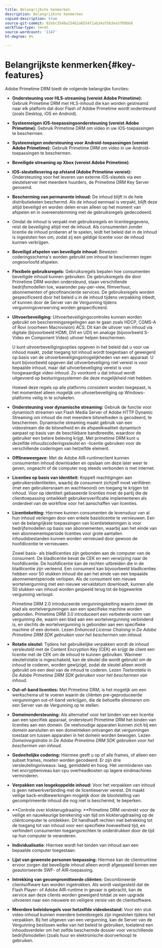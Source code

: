 ```yaml
---
title: Belangrijkste kenmerken
description: Belangrijkste kenmerken
copied-description: true
source-git-commit: 02ebc3548a254b2a6554f1ab34afbb3ea5f09bb8
workflow-type: tm+mt
source-wordcount: '1147'
ht-degree: 0%

---
```


# Belangrijkste kenmerken{#key-features}

Adobe Primetime DRM biedt de volgende belangrijke functies:

* **Ondersteuning voor HLS-streaming (vereist Adobe Primetime):** Gebruik Primetime DRM met HLS-inhoud die kan worden gestreamd naar elk platform dat door Flash of Adobe Primetime wordt ondersteund (zoals Desktop, iOS en Android).
* **Systeemeigen iOS-toepassingsondersteuning (vereist Adobe Primetime):** Gebruik Primetime DRM om video in uw iOS-toepassingen te beschermen.
* **Systeemeigen ondersteuning voor Android-toepassingen (vereist Adobe Primetime):** Gebruik Primetime DRM om video in uw Android-toepassingen te beschermen.
* **Beveiligde streaming op Xbox (vereist Adobe Primetime)**.
* **IOS-sleutellevering op afstand (Adobe Primetime vereist):** Ondersteuning voor het leveren van externe iOS-sleutels via een sleutelserver met meerdere huurders, de Primetime DRM Key Server genoemd.
* **Bescherming van permanente inhoud:** De inhoud blijft in de hele distributieketen beschermd. Als de inhoud eenmaal is verpakt, blijft deze altijd beveiligd en worden delen ervan alleen op het moment van afspelen en in overeenstemming met de gebruiksregels gedecodeerd.
* Omdat de inhoud is verpakt met gebruiksregels en licentiegegevens, reist de beveiliging altijd met de inhoud. Als consumenten zonder licentie de inhoud proberen af te spelen, leidt het beleid dat in de inhoud is ingesloten hen om, zodat zij een geldige licentie voor de inhoud kunnen verkrijgen.
* **Beveiligd afspelen van beveiligde inhoud:** Bewezen coderingsschema&#39;s worden gebruikt om inhoud te beschermen tegen ongeoorloofd afspelen.
* **Flexibele gebruiksregels:** Gebruiksregels bepalen hoe consumenten beveiligde inhoud kunnen gebruiken. De gebruiksregels die door Primetime DRM worden ondersteund, staan verschillende bedrijfsmodellen toe, waaronder pay-per-view, filmverhuur, abonnementen of gecofinancierde services. De gebruiksregels worden gespecificeerd door het beleid u in de inhoud tijdens verpakking inbedt, of kunnen door de Server van de Vergunning tijdens vergunningsverwerving worden gespecificeerd.
* **Uitvoerbeveiliging:** Uitvoerbeveiligingscontroles kunnen worden gebruikt om beschermingsregelingen aan te gaan zoals HDCP, CGMS-A of Rovi (voorheen Macrovision) ACS. Dit kan de uitvoer van inhoud via digitale (bijvoorbeeld HDMI, DVI en UDI) en analoge (bijvoorbeeld S-Video en Component Video) uitvoer helpen beschermen.

  U kunt uitvoerbeveiligingsopties opgeven in het beleid dat u voor uw inhoud maakt, zodat toegang tot inhoud wordt toegestaan of geweigerd op basis van de uitvoerbeveiligingsmogelijkheden van een apparaat. U kunt bijvoorbeeld opgeven dat uitvoerbeveiliging niet vereist is voor bepaalde inhoud, maar dat uitvoerbeveiliging vereist is voor hoogwaardige video-inhoud. Zo voorkomt u dat inhoud wordt uitgevoerd op besturingssystemen die deze mogelijkheid niet hebben.

  Hoewel deze regels op alle platforms consistent worden toegepast, is het momenteel alleen mogelijk om uitvoerbeveiliging op Windows-platforms veilig in te schakelen.

* **Ondersteuning voor dynamische streaming:** Gebruik de functie voor dynamisch streamen van Flash Media Server of Adobe HTTP Dynamic Streaming om inhoud die met meerdere bitsnelheden is gecodeerd, te beschermen. Dynamische streaming maakt gebruik van een videostream die de bitsnelheid en de afspeelkwaliteit dynamisch aanpast op basis van de beschikbare bandbreedte, waardoor de gebruiker een betere beleving krijgt. Met primetime DRM kunt u dezelfde inhoudscoderingssleutel en -licentie gebruiken voor de verschillende coderingen van hetzelfde element.
* **Offlineweergave:** Met de Adobe AIR-runtimeclient kunnen consumenten inhoud downloaden en opslaan om deze later weer te geven, ongeacht of de computer nog steeds verbonden is met internet.
* **Licenties op basis van identiteit:** Koppelt machtigingen aan gebruikersidentiteiten, waarbij de consument zichzelf moet verifiëren (met een gebruikersnaam en wachtwoord) om toegang te krijgen tot inhoud. Voor op identiteit gebaseerde licenties moet de partij die de clienttoepassing ontwikkelt gebruikersverificatie implementeren als onderdeel van de workflow voor het aanschaffen van licenties.
* **Licentieketting:** Hiermee kunnen consumenten de levensduur van al hun inhoud verlengen door een enkele basislicentie te vernieuwen. Een van de belangrijkste toepassingen van licentietekeningen is voor bedrijfsmodellen op basis van abonnementen, waarbij aan het einde van een abonnementsperiode licenties voor grote aantallen inhoudsbestanden kunnen worden vernieuwd door gewoon de hoofdlicentie te vernieuwen.

  Zowel basis- als bladlicenties zijn gebonden aan de computer van de consument. De bladlicentie bevat de CEK en een verwijzing naar de hoofdlicentie. De hoofdlicentie kan de rechten uitbreiden die in de bladlicentie zijn verleend. Een consument kan bijvoorbeeld bladlicenties hebben voor 50 stukken inhoud die aan het einde van een bepaalde abonnementsperiode verlopen. Als de consument een nieuwe wortelvergunning met een nieuwe vervaldatum downloadt, kunnen alle 50 stukken van inhoud worden gespeeld terug tot de bijgewerkte vergunning verloopt.

  Primetime DRM 2.0 introduceerde vergunningsketting waarin zowel de blad als wortelvergunningen aan een specifieke machine worden gebonden. Primetime DRM 3.0 introduceert een verbeterde vorm van vergunning die, waarin een blad aan een wortelvergunning verbindend is, en slechts de wortelvergunning is gebonden aan een specifieke machine of een domein. Lezen *Enhanced License Chaining* in *De Adobe Primetime DRM SDK gebruiken voor het beschermen van inhoud*.

* **Rotatie sleutel:** Tijdens het gebruikelijke verpakken wordt de inhoud versleuteld met de Content Encryption Key (CEK) en krijgt de client een licentie met de CEK om de inhoud te kunnen gebruiken. Wanneer sleutelrotatie is ingeschakeld, kan de sleutel die wordt gebruikt om de inhoud te coderen, worden gewijzigd, zodat de sleutel alleen wordt gebruikt om een deel van de inhoud te coderen. Lezen *Toetsrotatie* in *De Adobe Primetime DRM SDK gebruiken voor het beschermen van inhoud*.

* **Out-of-band licenties:** Met Primetime DRM, is het mogelijk om een werkschema uit te voeren waarin de cliënten pre-geproduceerde vergunningen out-of-band verkrijgen, die de behoefte elimineren om een Server van de Vergunning op te stellen.
* **Domeinondersteuning:** Als alternatief voor het binden van een licentie aan een specifiek apparaat, ondersteunt Primetime DRM het binden van licenties aan een domein. De veelvoudige apparaten kunnen zich bij een domein aansluiten en een domeinteken ontvangen dat vergunningen toestaat om tussen apparaten in het domein worden bewogen. Lezen *Domeinregistratie* in *De Adobe Primetime DRM SDK gebruiken voor het beschermen van inhoud*.

* **Gedeeltelijke codering:** Hiermee geeft u op of alle frames, of alleen een subset frames, moeten worden gecodeerd. Er zijn drie versleutelingsniveaus: laag, gemiddeld en hoog. Het verminderen van het encryptieniveau kan cpu overheadkosten op lagere eindmachines verminderen.
* **Verpakken van losgekoppelde inhoud:** Voor het verpakken van inhoud is geen netwerkverbinding met de licentieserver vereist. Dit maakt veilige back-endbewerkingen mogelijk door de blootstelling van gecomprimeerde inhoud die nog niet is beschermd, te beperken.
* **Controle over klokterugdraaiing: **Primetime DRM verstrekt voor de veilige en nauwkeurige berekening van tijd om klokterugdraaiing op de cliëntcomputer te ontdekken. Dit handhaaft rechten met betrekking tot de toegang tot van inhoud voor een specifieke hoeveelheid tijd, en verhindert consumenten toegangsrechten te onderdrukken door de tijd op hun computer te veranderen.
* **Individualisatie**: Hiermee wordt het binden van inhoud aan een bepaalde computer toegestaan.
* **Lijst van gewenste personen toepassing:** Hiermee kan de clientruntime ervoor zorgen dat beveiligde inhoud alleen wordt afgespeeld binnen een geautoriseerde SWF- of AIR-toepassing.
* **Intrekking van gecompromitteerde cliënten:** Gecombineerde clientsoftware kan worden ingetrokken. Als wordt vastgesteld dat de Flash Player- of Adobe AIR-runtime in gevaar is gebracht, kan de service aan deze clients worden geweigerd totdat ze een upgrade uitvoeren naar een nieuwere en veiligere versie van de clientsoftware.
* **Meerdere beleidsregels voor hetzelfde videobestand:** Voor één stuk video-inhoud kunnen meerdere beleidsregels zijn ingesloten tijdens het verpakken. Bij het uitgeven van een vergunning, kan de Server van de Vergunning beslissen welke van het beleid te gebruiken, toelatend een inhoudsverdeler om het zelfde beschermde dossier voor verschillende bedrijfsmodellen (zoals huur en elektronische doorverkoop) te gebruiken.
